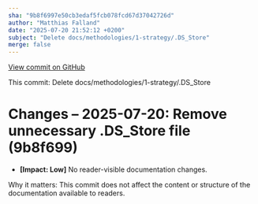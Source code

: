 ```yaml
---
sha: "9b8f6997e50cb3edaf5fcb078fcd67d37042726d"
author: "Matthias Falland"
date: "2025-07-20 21:52:12 +0200"
subject: "Delete docs/methodologies/1-strategy/.DS_Store"
merge: false
---
```


[View commit on GitHub](https://github.com/TheTrustedAdvisor/FabricAdoptionFramework/commit/9b8f6997e50cb3edaf5fcb078fcd67d37042726d)

This commit: Delete docs/methodologies/1-strategy/.DS_Store

# Changes – 2025-07-20: Remove unnecessary .DS_Store file (9b8f699)

- **[Impact: Low]** No reader-visible documentation changes.

Why it matters: This commit does not affect the content or structure of the documentation available to readers.
